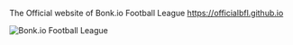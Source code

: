 The Official website of Bonk.io Football League
https://officialbfl.github.io

![Bonk.io Football League](https://cdn.discordapp.com/attachments/571302596686643200/571307788396003328/football.png)
